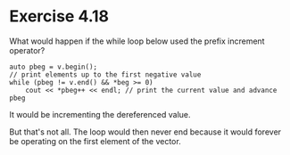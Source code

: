 Exercise 4.18
=============

What would happen if the while loop below used the prefix increment operator?

    auto pbeg = v.begin();
    // print elements up to the first negative value
    while (pbeg != v.end() && *beg >= 0)
        cout << *pbeg++ << endl; // print the current value and advance pbeg

It would be incrementing the dereferenced value.

But that's not all. The loop would then never end because it would forever be operating on the first element of the vector.

